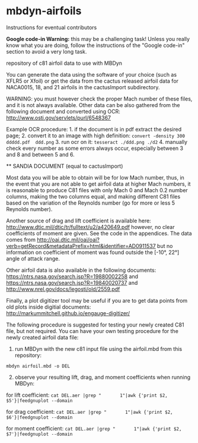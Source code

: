 # mbdyn-airfoils
Instructions for eventual contributors

**Google code-in Warning:** this may be a challenging task! Unless you really know what you are doing, follow the instructions of the "Google code-in" section to avoid a very long task.

repository of c81 airfoil data to use with MBDyn

You can generate the data using the software of your choice (such as XFLR5 or Xfoil) or get the data from the cactus released airfoil data for NACA0015, 18, and 21 airfoils in the cactusImport subdirectory.

WARNING: you must however check the proper Mach number of these files, and it is not always available. Other data can be also gathered from the following document and converted using OCR: http://www.osti.gov/servlets/purl/6548367

Example OCR procedure: 1. if the document is in pdf extract the desired page; 2. convert it to an image with high definition: `convert -density 300 ddddd.pdf  ddd.png` 3. run ocr on it: `tesseract ./ddd.png ./d2` 4. manually check every number as some errors always occur, especially between 3 and 8 and between 5 and 6.

** SANDIA DOCUMENT (equal to cactusImport)

Most data you will be able to obtain will be for low Mach number, thus, in the event that you are not able to get airfoil data at higher Mach numbers, it is reasonable to produce C81 files with only Mach 0 and Mach 0.2 number columns, making the two columns equal, and making different C81 files based on the variation of the Reynolds number (go for more or less 5 Reynolds number).

Another source of drag and lift coefficient is available here: http://www.dtic.mil/dtic/tr/fulltext/u2/a420649.pdf however, no clear coefficients of moment are given. See the code in the appendices. The data comes from http://oai.dtic.mil/oai/oai?verb=getRecord&metadataPrefix=html&identifier=AD0911537 but no information on coefficient of moment was found outside the [-10°, 22°] angle of attack range.

Other airfoil data is also available in the following documents: https://ntrs.nasa.gov/search.jsp?R=19880002258 and https://ntrs.nasa.gov/search.jsp?R=19840020737 and http://www.nrel.gov/docs/legosti/old/2559.pdf

Finally, a plot digitizer tool may be useful if you are to get data points from old plots inside digitial documents: http://markummitchell.github.io/engauge-digitizer/

The following procedure is suggested for testing your newly created C81 file, but not required. You can have your own testing procedure for the newly created airfoil data file:


1. run MBDyn with the new c81 input file using the airfoil.mbd from this repository:

  `mbdyn airfoil.mbd -o DEL`
  
2. observe your resulting lift, drag, and moment coefficients when running MBDyn:

  for lift coefficient:  `cat DEL.aer |grep "       1"|awk {'print $2, $5'}|feedgnuplot --domain`
  
  for drag coefficient:  `cat DEL.aer |grep "       1"|awk {'print $2, $6'}|feedgnuplot --domain`
  
  for moment coefficient:  `cat DEL.aer |grep "       1"|awk {'print $2, $7'}|feedgnuplot --domain`
